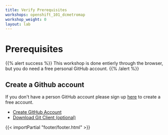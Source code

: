 ```yaml
---
title: Verify Prerequisites
workshops: openshift_101_dcmetromap
workshop_weight: 0
layout: lab
---
```



# Prerequisites


{{% alert success %}}
This workshop is done entierly through the browser, but you do need a free personal GitHub account. 
{{% /alert %}}

## Create a Github account
If you don't have a person GitHub account please sign up [here][6] to create a free account.

* [Create GitHub Account][6]
* [Download Git Client (optional)][8]


[1]: https://docs.openshift.com/enterprise/latest/cli_reference/get_started_cli.html
[2]: https://github.com/openshift/origin/releases
[3]: http://brew.sh/
[4]: http://git-scm.com/downloads
[6]: https://github.com/join?source=header-home
[8]: https://git-scm.com/downloads

{{< importPartial "footer/footer.html" >}}
